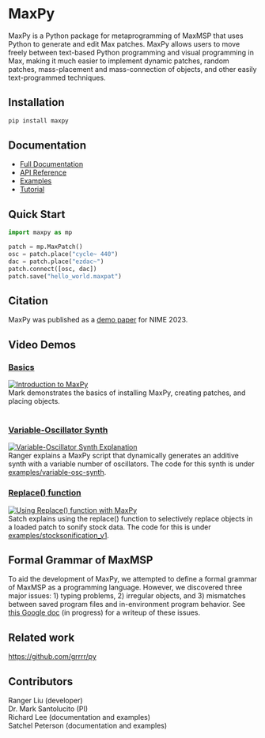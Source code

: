 # MaxPy


MaxPy is a Python package for metaprogramming of MaxMSP that uses Python to generate and edit Max patches. MaxPy allows users to move freely between text-based Python programming and visual programming in Max, making it much easier to implement dynamic patches, random patches, mass-placement and mass-connection of objects, and other easily text-programmed techniques.

## Installation

```bash
pip install maxpy
```

## Documentation
- [Full Documentation](https://barnard-pl-labs.github.io/MaxPy/)
- [API Reference](https://barnard-pl-labs.github.io/MaxPy/API/API.html)
- [Examples](https://github.com/Barnard-PL-Labs/MaxPy/tree/main/examples)
- [Tutorial](https://barnard-pl-labs.github.io/MaxPy/tutorial.html)

## Quick Start

```python
import maxpy as mp

patch = mp.MaxPatch()
osc = patch.place("cycle~ 440")
dac = patch.place("ezdac~")
patch.connect([osc, dac])
patch.save("hello_world.maxpat")
```

## Citation

MaxPy was published as a [demo paper](MaxPy-NIME-2023-Paper.pdf) for NIME 2023.

## Video Demos 
### [Basics](https://www.youtube.com/watch?v=F8Fpe0Udc4M)      
[![Introduction to MaxPy](https://img.youtube.com/vi/F8Fpe0Udc4M/0.jpg)](https://www.youtube.com/watch?v=F8Fpe0Udc4M)     
Mark demonstrates the basics of installing MaxPy, creating patches, and placing objects.   
<br>
### [Variable-Oscillator Synth](https://www.youtube.com/watch?v=nxusu32kkxs)       
[![Variable-Oscillator Synth Explanation](https://img.youtube.com/vi/nxusu32kkxs/0.jpg)](https://www.youtube.com/watch?v=nxusu32kkxs)      
Ranger explains a MaxPy script that dynamically generates an additive synth with a variable number of oscillators. The code for this synth is under [examples/variable-osc-synth](examples/variable-osc-synth). 
<br>
### [Replace() function]((https://youtu.be/RgYRqXn8Z6o))       
[![Using Replace() function with MaxPy](https://img.youtube.com/vi/RgYRqXn8Z6o/0.jpg)](https://youtu.be/RgYRqXn8Z6o)      
Satch explains using the replace() function to selectively replace objects in a loaded patch to sonify stock data. The code for this is under [examples/stocksonification_v1](examples/stocksonification_v1). 

## Formal Grammar of MaxMSP
To aid the development of MaxPy, we attempted to define a formal grammar of MaxMSP as a programming language. However, we discovered three major issues: 1) typing problems, 2) irregular objects, and 3) mismatches between saved program files and in-environment program behavior. See [this Google doc](https://docs.google.com/document/u/5/d/e/2PACX-1vQuFN8D44U0Z2s_2Jn3AcnZTgZrhUOEkb2gffNPamdWSFFroIWiXKIFlCmmnJs1XF0L7yd18yhqJO8a/pub) (in progress) for a writeup of these issues.   

## Related work

https://github.com/grrrr/py

## Contributors
Ranger Liu (developer)   
Dr. Mark Santolucito (PI)      
Richard Lee (documentation and examples)     
Satchel Peterson (documentation and examples)     

